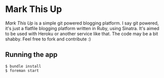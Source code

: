 # Mark This Up

*Mark This Up* is a simple git powered blogging platform. I say git powered, it's just a flatfile blogging platform written in Ruby, using Sinatra. It's aimed to be used with Heroku or another service like that. The code may be a bit shabby. Feel free to fork and contribute :)

## Running the app

    $ bundle install
    $ foreman start